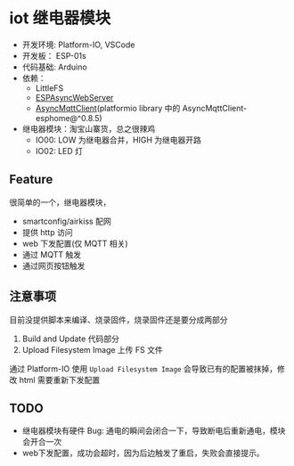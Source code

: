 # iot 继电器模块

- 开发环境: Platform-IO, VSCode
- 开发板： ESP-01s
- 代码基础: Arduino
- 依赖：
  - LittleFS
  - [ESPAsyncWebServer](https://github.com/me-no-dev/ESPAsyncWebServer.git)
  - [AsyncMqttClient](https://github.com/marvinroger/async-mqtt-client)(platformio library 中的 AsyncMqttClient-esphome@^0.8.5)
- 继电器模块：淘宝山寨货，总之很辣鸡
  - IO00: LOW 为继电器合并，HIGH 为继电器开路
  - IO02: LED 灯

## Feature

很简单的一个，继电器模块，

- smartconfig/airkiss 配网
- 提供 http 访问
- web 下发配置(仅 MQTT 相关)
- 通过 MQTT 触发
- 通过网页按钮触发

## 注意事项

目前没提供脚本来编译、烧录固件，烧录固件还是要分成两部分
1. Build and Update 代码部分
2. Upload Filesystem Image 上传 FS 文件

通过 Platform-IO 使用 `Upload Filesystem Image` 会导致已有的配置被抹掉，修改 html 需要重新下发配置

## TODO

- 继电器模块有硬件 Bug: 通电的瞬间会闭合一下，导致断电后重新通电，模块会开合一次
- web下发配置，成功会超时，因为后边触发了重启，失败会直接提示。
